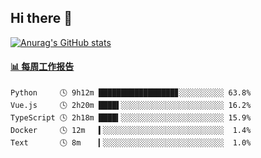 ## Hi there 👋

[![Anurag's GitHub stats](https://github-readme-stats.vercel.app/api?username=OriLight152)](https://github.com/anuraghazra/github-readme-stats)

<!--
**OriLight152/OriLight152** is a ✨ _special_ ✨ repository because its `README.md` (this file) appears on your GitHub profile.

Here are some ideas to get you started:

- 🔭 I’m currently working on ...
- 🌱 I’m currently learning ...
- 👯 I’m looking to collaborate on ...
- 🤔 I’m looking for help with ...
- 💬 Ask me about ...
- 📫 How to reach me: ...
- 😄 Pronouns: ...
- ⚡ Fun fact: ...
-->

<!-- waka-box start -->
#### <a href="https://gist.github.com/92c8d5b388768c10efcba86e82b7c4fb" target="_blank">📊 每周工作报告</a>
```text
Python     🕓 9h12m █████████████████▊░░░░░░░░░░ 63.8%
Vue.js     🕓 2h20m ████▌░░░░░░░░░░░░░░░░░░░░░░░ 16.2%
TypeScript 🕓 2h18m ████▍░░░░░░░░░░░░░░░░░░░░░░░ 15.9%
Docker     🕓 12m   ▍░░░░░░░░░░░░░░░░░░░░░░░░░░░  1.4%
Text       🕓 8m    ▎░░░░░░░░░░░░░░░░░░░░░░░░░░░  1.0%
```
<!-- Powered by https://github.com/journey-ad/waka-box-go . -->
<!-- waka-box end -->
